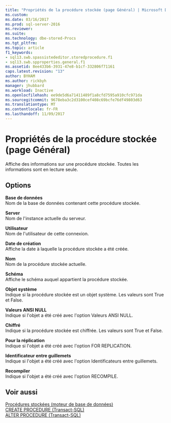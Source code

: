 ```yaml
---
title: "Propriétés de la procédure stockée (page Général) | Microsoft Docs"
ms.custom: 
ms.date: 03/16/2017
ms.prod: sql-server-2016
ms.reviewer: 
ms.suite: 
ms.technology: dbe-stored-Procs
ms.tgt_pltfrm: 
ms.topic: article
f1_keywords:
- sql13.swb.spassistededitor.storedprocedure.f1
- sql13.swb.spproperties.general.f1
ms.assetid: 8ee433b6-3931-47e8-b1cf-332806f71161
caps.latest.revision: "13"
author: BYHAM
ms.author: rickbyh
manager: jhubbard
ms.workload: Inactive
ms.openlocfilehash: ee9de5d6a71411489f1a8cfd7595a910cfc971da
ms.sourcegitcommit: 9678eba3c2d3100cef408c69bcfe76df49803d63
ms.translationtype: MT
ms.contentlocale: fr-FR
ms.lasthandoff: 11/09/2017
---
```

# <a name="stored-procedure-properties-general-page"></a>Propriétés de la procédure stockée (page Général)
  Affiche des informations sur une procédure stockée. Toutes les informations sont en lecture seule.  
  
## <a name="options"></a>Options  
 **Base de données**  
 Nom de la base de données contenant cette procédure stockée.  
  
 **Server**  
 Nom de l'instance actuelle du serveur.  
  
 **Utilisateur**  
 Nom de l'utilisateur de cette connexion.  
  
 **Date de création**  
 Affiche la date à laquelle la procédure stockée a été créée.  
  
 **Nom**  
 Nom de la procédure stockée actuelle.  
  
 **Schéma**  
 Affiche le schéma auquel appartient la procédure stockée.  
  
 **Objet système**  
 Indique si la procédure stockée est un objet système. Les valeurs sont True et False.  
  
 **Valeurs ANSI NULL**  
 Indique si l'objet a été créé avec l'option Valeurs ANSI NULL.  
  
 **Chiffré**  
 Indique si la procédure stockée est chiffrée. Les valeurs sont True et False.  
  
 **Pour la réplication**  
 Indique si l'objet a été créé avec l'option FOR REPLICATION.  
  
 **Identificateur entre guillemets**  
 Indique si l'objet a été créé avec l'option Identificateurs entre guillemets.  
  
 **Recompiler**  
 Indique si l'objet a été créé avec l'option RECOMPILE.  
  
## <a name="see-also"></a>Voir aussi  
 [Procédures stockées &#40;moteur de base de données&#41;](../../relational-databases/stored-procedures/stored-procedures-database-engine.md)   
 [CREATE PROCEDURE &#40;Transact-SQL&#41;](../../t-sql/statements/create-procedure-transact-sql.md)   
 [ALTER PROCEDURE &#40;Transact-SQL&#41;](../../t-sql/statements/alter-procedure-transact-sql.md)  
  
  
